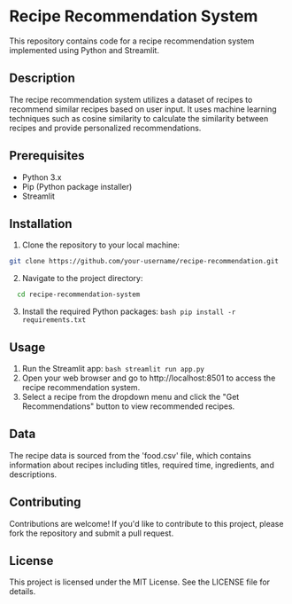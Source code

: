 # Recipe Recommendation System
This repository contains code for a recipe recommendation system implemented using Python and Streamlit.

## Description
The recipe recommendation system utilizes a dataset of recipes to recommend similar recipes based on user input. It uses machine learning techniques such as cosine similarity to calculate the 
similarity between recipes and provide personalized recommendations.

## Prerequisites
  - Python 3.x
  - Pip (Python package installer)
  - Streamlit

## Installation

1. Clone the repository to your local machine:
```bash
git clone https://github.com/your-username/recipe-recommendation.git
```
2. Navigate to the project directory:
 ```bash
   cd recipe-recommendation-system
```
3. Install the required Python packages:
   ``` bash pip install -r requirements.txt ```
## Usage
1. Run the Streamlit app:
  ``` bash streamlit run app.py ```
2. Open your web browser and go to http://localhost:8501 to access the recipe recommendation system.
3. Select a recipe from the dropdown menu and click the "Get Recommendations" button to view recommended recipes.

## Data
The recipe data is sourced from the 'food.csv' file, which contains information about recipes including titles, 
required time, ingredients, and descriptions.

## Contributing
Contributions are welcome! If you'd like to contribute to this project, please fork the repository and submit a pull request.

## License
This project is licensed under the MIT License. See the LICENSE file for details.






